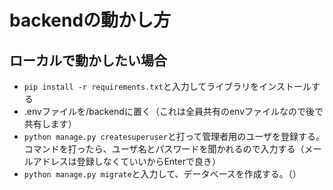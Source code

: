 # backendの動かし方

## ローカルで動かしたい場合

- `pip install -r requirements.txt`と入力してライブラリをインストールする
- .envファイルを/backendに置く（これは全員共有のenvファイルなので後で共有します）
- `python manage.py createsuperuser`と打って管理者用のユーザを登録する。
コマンドを打ったら、ユーザ名とパスワードを聞かれるので入力する（メールアドレスは登録しなくていいからEnterで良き）
- `python manage.py migrate`と入力して、データベースを作成する。（）